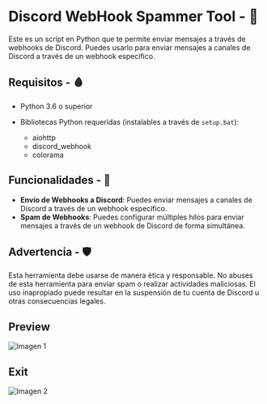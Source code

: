 # Discord WebHook Spammer Tool - 🦇

Este es un script en Python que te permite enviar mensajes a través de webhooks de Discord. Puedes usarlo para enviar mensajes a canales de Discord a través de un webhook específico.

## Requisitos - 🩸

- Python 3.6 o superior
- Bibliotecas Python requeridas (instalables a través de `setup.bat`):

  - aiohttp
  - discord_webhook
  - colorama
 
## Funcionalidades - 🕋
- **Envío de Webhooks a Discord**: Puedes enviar mensajes a canales de Discord a través de un webhook específico.
- **Spam de Webhooks**: Puedes configurar múltiples hilos para enviar mensajes a través de un webhook de Discord de forma simultánea.

## Advertencia - 🛡

Esta herramienta debe usarse de manera ética y responsable. No abuses de esta herramienta para enviar spam o realizar actividades maliciosas. El uso inapropiado puede resultar en la suspensión de tu cuenta de Discord u otras consecuencias legales.

## Preview
![Imagen 1](https://i.imgur.com/6kPeOqq.png)

## Exit
![Imagen 2](https://i.imgur.com/o4h23CI.png)
